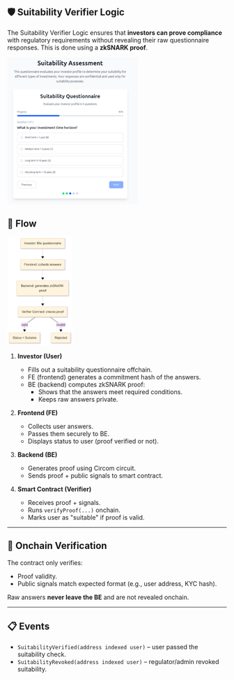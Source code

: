 ## 🛡️ Suitability Verifier Logic

The Suitability Verifier Logic ensures that **investors can prove compliance** with regulatory requirements without revealing their raw questionnaire responses. This is done using a **zkSNARK proof**.

<p align="left">
   <img src="./SuitabilityQuestionaire.png" alt="Suitability Questionnaire" width="300"/>
</p>

## 🔄 Flow

<p align="left">
  <img src="./RaylsHook_suitability_diagram.png" alt="Suitability Diagram" width="150"/>
</p>

1. **Investor (User)**

   - Fills out a suitability questionnaire offchain.
   - FE (frontend) generates a commitment hash of the answers.
   - BE (backend) computes zkSNARK proof:
     - Shows that the answers meet required conditions.
     - Keeps raw answers private.

2. **Frontend (FE)**

   - Collects user answers.
   - Passes them securely to BE.
   - Displays status to user (proof verified or not).

3. **Backend (BE)**

   - Generates proof using Circom circuit.
   - Sends proof + public signals to smart contract.

4. **Smart Contract (Verifier)**
   - Receives proof + signals.
   - Runs `verifyProof(...)` onchain.
   - Marks user as "suitable" if proof is valid.

---

## 🔐 Onchain Verification

The contract only verifies:

- Proof validity.
- Public signals match expected format (e.g., user address, KYC hash).

Raw answers **never leave the BE** and are not revealed onchain.

---

## 📋 Events

- `SuitabilityVerified(address indexed user)` – user passed the suitability check.
- `SuitabilityRevoked(address indexed user)` – regulator/admin revoked suitability.
